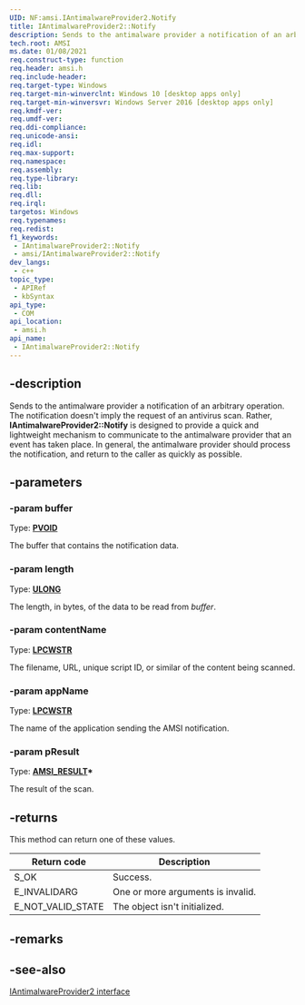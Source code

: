 ```yaml
---
UID: NF:amsi.IAntimalwareProvider2.Notify
title: IAntimalwareProvider2::Notify
description: Sends to the antimalware provider a notification of an arbitrary operation.
tech.root: AMSI
ms.date: 01/08/2021
req.construct-type: function
req.header: amsi.h
req.include-header: 
req.target-type: Windows
req.target-min-winverclnt: Windows 10 [desktop apps only]
req.target-min-winversvr: Windows Server 2016 [desktop apps only]
req.kmdf-ver: 
req.umdf-ver: 
req.ddi-compliance: 
req.unicode-ansi: 
req.idl: 
req.max-support: 
req.namespace: 
req.assembly: 
req.type-library: 
req.lib: 
req.dll: 
req.irql: 
targetos: Windows
req.typenames: 
req.redist: 
f1_keywords:
 - IAntimalwareProvider2::Notify
 - amsi/IAntimalwareProvider2::Notify
dev_langs:
 - c++
topic_type:
 - APIRef
 - kbSyntax
api_type:
 - COM
api_location:
 - amsi.h
api_name:
 - IAntimalwareProvider2::Notify
---
```


## -description

Sends to the antimalware provider a notification of an arbitrary operation. The notification doesn't imply the request of an antivirus scan. Rather, **IAntimalwareProvider2::Notify** is designed to provide a quick and lightweight mechanism to communicate to the antimalware provider that an event has taken place. In general, the antimalware provider should process the notification, and return to the caller as quickly as possible.

## -parameters

### -param buffer

Type: **[PVOID](/windows/win32/winprog/windows-data-types)**

The buffer that contains the notification data.

### -param length

Type: **[ULONG](/windows/win32/winprog/windows-data-types)**

The length, in bytes, of the data to be read from *buffer*.

### -param contentName

Type: **[LPCWSTR](/windows/win32/winprog/windows-data-types)**

The filename, URL, unique script ID, or similar of the content being scanned.

### -param appName

Type: **[LPCWSTR](/windows/win32/winprog/windows-data-types)**

The name of the application sending the AMSI notification.

### -param pResult

Type: **[AMSI_RESULT](/windows/win32/api/amsi/ne-amsi-amsi_result)\***

The result of the scan.

## -returns

This method can return one of these values.

|Return code|Description|
|-|-|
|S_OK|Success.|
|E_INVALIDARG|One or more arguments is invalid.|
|E_NOT_VALID_STATE|The object isn't initialized.|

## -remarks

## -see-also

[IAntimalwareProvider2 interface](/windows/win32/api/amsi/nn-amsi-iantimalwareprovider2)
